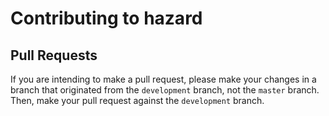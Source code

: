 # Contributing to hazard

## Pull Requests

If you are intending to make a pull request, please make your changes in a branch that originated
from the `development` branch, not the `master` branch. Then, make your pull request against the
`development` branch.
